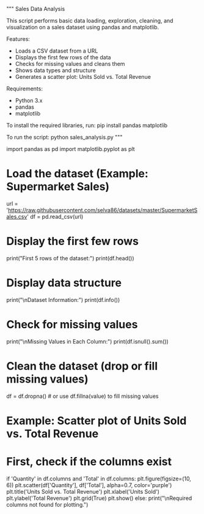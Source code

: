 """
Sales Data Analysis

This script performs basic data loading, exploration, cleaning, and visualization
on a sales dataset using pandas and matplotlib.

Features:
- Loads a CSV dataset from a URL
- Displays the first few rows of the data
- Checks for missing values and cleans them
- Shows data types and structure
- Generates a scatter plot: Units Sold vs. Total Revenue

Requirements:
- Python 3.x
- pandas
- matplotlib

To install the required libraries, run:
pip install pandas matplotlib

To run the script:
python sales_analysis.py
"""

import pandas as pd
import matplotlib.pyplot as plt

# Load the dataset (Example: Supermarket Sales)
url = 'https://raw.githubusercontent.com/selva86/datasets/master/SupermarketSales.csv'
df = pd.read_csv(url)

# Display the first few rows
print("First 5 rows of the dataset:")
print(df.head())

# Display data structure
print("\nDataset Information:")
print(df.info())

# Check for missing values
print("\nMissing Values in Each Column:")
print(df.isnull().sum())

# Clean the dataset (drop or fill missing values)
df = df.dropna()  # or use df.fillna(value) to fill missing values

# Example: Scatter plot of Units Sold vs. Total Revenue
# First, check if the columns exist
if 'Quantity' in df.columns and 'Total' in df.columns:
    plt.figure(figsize=(10, 6))
    plt.scatter(df['Quantity'], df['Total'], alpha=0.7, color='purple')
    plt.title('Units Sold vs. Total Revenue')
    plt.xlabel('Units Sold')
    plt.ylabel('Total Revenue')
    plt.grid(True)
    plt.show()
else:
    print("\nRequired columns not found for plotting.")
